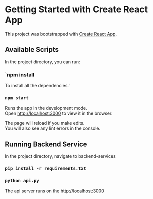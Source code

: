 # Getting Started with Create React App

This project was bootstrapped with [Create React App](https://github.com/facebook/create-react-app).

## Available Scripts

In the project directory, you can run:


### `npm install

To install all the dependencies.`

### `npm start`

Runs the app in the development mode.\
Open [http://localhost:3000](http://localhost:3000) to view it in the browser.

The page will reload if you make edits.\
You will also see any lint errors in the console.

## Running Backend Service

In the project directory, navigate to backend-services

### `pip install -r requirements.txt`

### `python api.py`

The api server runs on the [http://localhost:3000](http://localhost:9898)



